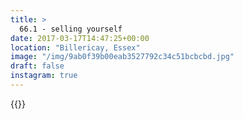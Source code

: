 ```yaml
---
title: >
  66.1 - selling yourself
date: 2017-03-17T14:47:25+00:00
location: "Billericay, Essex"
image: "/img/9ab0f39b00eab3527792c34c51bcbcbd.jpg"
draft: false
instagram: true
---
```


{{<photo src="/img/9ab0f39b00eab3527792c34c51bcbcbd.jpg">}}
